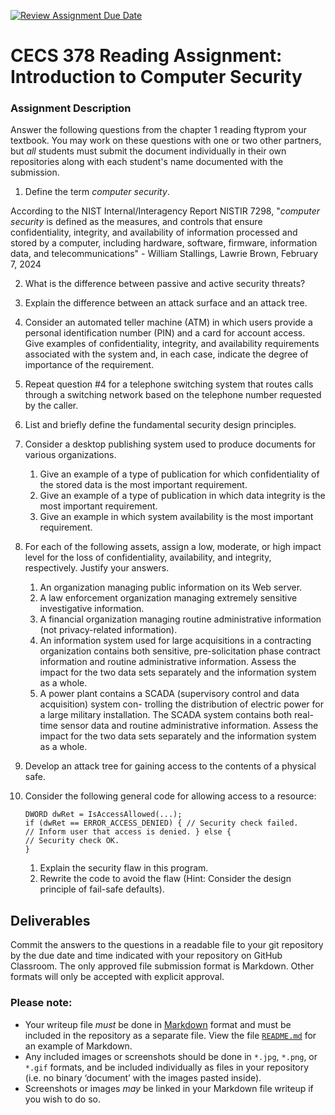 [![Review Assignment Due Date](https://classroom.github.com/assets/deadline-readme-button-24ddc0f5d75046c5622901739e7c5dd533143b0c8e959d652212380cedb1ea36.svg)](https://classroom.github.com/a/nafqVd2W)
# CECS 378 Reading Assignment: Introduction to Computer Security

### Assignment Description
Answer the following questions from the chapter 1 reading ftyprom your textbook. You may work on these questions with one or two other partners, but *all* students must submit the document individually in their own repositories along with each student's name documented with the submission.

1. Define the term *computer security*.

According to the NIST Internal/Interagency Report NISTIR 7298, "*computer security* is defined as the measures, and controls that ensure confidentiality, integrity, and availability of information processed and stored by a computer, including hardware, software, firmware, information data, and telecommunications" - William Stallings, Lawrie Brown, February 7, 2024

2. What is the difference between passive and active security threats?



3. Explain the difference between an attack surface and an attack tree.

4. Consider an automated teller machine (ATM) in which users provide a personal identification number (PIN) and a card for account access. Give examples of confidentiality, integrity, and availability requirements associated with the system and, in each case, indicate the degree of importance of the requirement.

5. Repeat question #4 for a telephone switching system that routes calls through a switching network based on the telephone number requested by the caller.

6. List and briefly define the fundamental security design principles.

7. Consider a desktop publishing system used to produce documents for various organizations.
    1. Give an example of a type of publication for which confidentiality of the stored data is the most important requirement.
    2. Give an example of a type of publication in which data integrity is the most important requirement.
    3. Give an example in which system availability is the most important requirement.

8. For each of the following assets, assign a low, moderate, or high impact level for the loss of confidentiality, availability, and integrity, respectively. Justify your answers.
    1. An organization managing public information on its Web server.
    2. A law enforcement organization managing extremely sensitive investigative information.
    3. A financial organization managing routine administrative information (not privacy-related information).
    4. An information system used for large acquisitions in a contracting organization contains both sensitive, pre-solicitation phase contract information and routine administrative information. Assess the impact for the two data sets separately and the information system as a whole.
    5. A power plant contains a SCADA (supervisory control and data acquisition) system con- trolling the distribution of electric power for a large military installation. The SCADA system contains both real-time sensor data and routine administrative information. Assess the impact for the two data sets separately and the information system as a whole.

9. Develop an attack tree for gaining access to the contents of a physical safe.

10. Consider the following general code for allowing access to a resource:
    ```
    DWORD dwRet = IsAccessAllowed(...);
    if (dwRet == ERROR_ACCESS_DENIED) { // Security check failed.
    // Inform user that access is denied. } else {
    // Security check OK.
    }
    ```
    1. Explain the security flaw in this program.
    2. Rewrite the code to avoid the flaw
    (Hint: Consider the design principle of fail-safe defaults).

## Deliverables

Commit the answers to the questions in a readable file to your git repository by the due date and time indicated with your repository on GitHub Classroom. The only approved file submission format is Markdown. Other formats will only be accepted with explicit approval.

### Please note:

* Your writeup file *must* be done in [Markdown](https://docs.github.com/en/get-started/writing-on-github/getting-started-with-writing-and-formatting-on-github/basic-writing-and-formatting-syntax) format and must be included in the repository as a separate file. View the file [`README.md`](README.md?plain=1) for an example of Markdown.
* Any included images or screenshots should be done in `*.jpg`, `*.png`, or `*.gif` formats, and be included individually as files in your repository (i.e. no binary ‘document’ with the images pasted inside).
* Screenshots or images *may* be linked in your Markdown file writeup if you wish to do so.